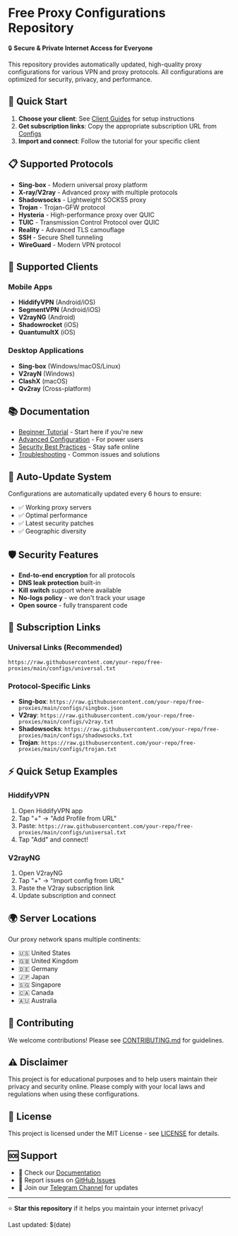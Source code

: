 # Free Proxy Configurations Repository

🔒 **Secure & Private Internet Access for Everyone**

This repository provides automatically updated, high-quality proxy configurations for various VPN and proxy protocols. All configurations are optimized for security, privacy, and performance.

## 🚀 Quick Start

1. **Choose your client**: See [Client Guides](./clients/) for setup instructions
2. **Get subscription links**: Copy the appropriate subscription URL from [Configs](./configs/)
3. **Import and connect**: Follow the tutorial for your specific client

## 📋 Supported Protocols

- **Sing-box** - Modern universal proxy platform
- **X-ray/V2ray** - Advanced proxy with multiple protocols
- **Shadowsocks** - Lightweight SOCKS5 proxy
- **Trojan** - Trojan-GFW protocol
- **Hysteria** - High-performance proxy over QUIC
- **TUIC** - Transmission Control Protocol over QUIC
- **Reality** - Advanced TLS camouflage
- **SSH** - Secure Shell tunneling
- **WireGuard** - Modern VPN protocol

## 🎯 Supported Clients

### Mobile Apps
- **HiddifyVPN** (Android/iOS)
- **SegmentVPN** (Android/iOS)
- **V2rayNG** (Android)
- **Shadowrocket** (iOS)
- **QuantumultX** (iOS)

### Desktop Applications
- **Sing-box** (Windows/macOS/Linux)
- **V2rayN** (Windows)
- **ClashX** (macOS)
- **Qv2ray** (Cross-platform)

## 📚 Documentation

- [Beginner Tutorial](./tutorials/beginner-guide.md) - Start here if you're new
- [Advanced Configuration](./tutorials/advanced-guide.md) - For power users
- [Security Best Practices](./docs/security.md) - Stay safe online
- [Troubleshooting](./docs/troubleshooting.md) - Common issues and solutions

## 🔄 Auto-Update System

Configurations are automatically updated every 6 hours to ensure:
- ✅ Working proxy servers
- ✅ Optimal performance
- ✅ Latest security patches
- ✅ Geographic diversity

## 🛡️ Security Features

- **End-to-end encryption** for all protocols
- **DNS leak protection** built-in
- **Kill switch** support where available
- **No-logs policy** - we don't track your usage
- **Open source** - fully transparent code

## 📱 Subscription Links

### Universal Links (Recommended)
```
https://raw.githubusercontent.com/your-repo/free-proxies/main/configs/universal.txt
```

### Protocol-Specific Links
- **Sing-box**: `https://raw.githubusercontent.com/your-repo/free-proxies/main/configs/singbox.json`
- **V2ray**: `https://raw.githubusercontent.com/your-repo/free-proxies/main/configs/v2ray.txt`
- **Shadowsocks**: `https://raw.githubusercontent.com/your-repo/free-proxies/main/configs/shadowsocks.txt`
- **Trojan**: `https://raw.githubusercontent.com/your-repo/free-proxies/main/configs/trojan.txt`

## ⚡ Quick Setup Examples

### HiddifyVPN
1. Open HiddifyVPN app
2. Tap "+" → "Add Profile from URL"
3. Paste: `https://raw.githubusercontent.com/your-repo/free-proxies/main/configs/universal.txt`
4. Tap "Add" and connect!

### V2rayNG
1. Open V2rayNG
2. Tap "+" → "Import config from URL"
3. Paste the V2ray subscription link
4. Update subscription and connect

## 🌍 Server Locations

Our proxy network spans multiple continents:
- 🇺🇸 United States
- 🇬🇧 United Kingdom
- 🇩🇪 Germany
- 🇯🇵 Japan
- 🇸🇬 Singapore
- 🇨🇦 Canada
- 🇦🇺 Australia

## 🤝 Contributing

We welcome contributions! Please see [CONTRIBUTING.md](./CONTRIBUTING.md) for guidelines.

## ⚠️ Disclaimer

This project is for educational purposes and to help users maintain their privacy and security online. Please comply with your local laws and regulations when using these configurations.

## 📄 License

This project is licensed under the MIT License - see [LICENSE](./LICENSE) for details.

## 🆘 Support

- 📖 Check our [Documentation](./docs/)
- 🐛 Report issues on [GitHub Issues](https://github.com/your-repo/free-proxies/issues)
- 💬 Join our [Telegram Channel](https://t.me/your-channel) for updates

---

⭐ **Star this repository** if it helps you maintain your internet privacy!

Last updated: $(date)
